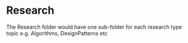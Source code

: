 Research
==========
The Research folder would have one sub-folder for each research type topic e.g. Algorithms, DesignPatterns etc



